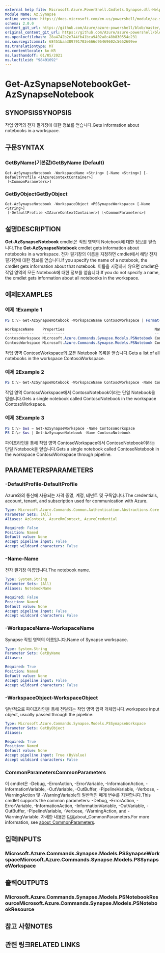 ```yaml
---
external help file: Microsoft.Azure.PowerShell.Cmdlets.Synapse.dll-Help.xml
Module Name: Az.Synapse
online version: https://docs.microsoft.com/en-us/powershell/module/az.synapse/get-azsynapsenotebook
schema: 2.0.0
content_git_url: https://github.com/Azure/azure-powershell/blob/master/src/Synapse/Synapse/help/Get-AzSynapseNotebook.md
original_content_git_url: https://github.com/Azure/azure-powershell/blob/master/src/Synapse/Synapse/help/Get-AzSynapseNotebook.md
ms.openlocfilehash: 28a4742b2e744fb41bca9402a8c48b830554e231
ms.sourcegitcommit: 68451baa389791703e666d95469602c5652609ee
ms.translationtype: MT
ms.contentlocale: ko-KR
ms.lasthandoff: 01/05/2021
ms.locfileid: "98491092"
---
```

# <span data-ttu-id="c8910-101">Get-AzSynapseNotebook</span><span class="sxs-lookup"><span data-stu-id="c8910-101">Get-AzSynapseNotebook</span></span>

## <span data-ttu-id="c8910-102">SYNOPSIS</span><span class="sxs-lookup"><span data-stu-id="c8910-102">SYNOPSIS</span></span>
<span data-ttu-id="c8910-103">작업 영역의 전자 필기장에 대한 정보를 얻습니다.</span><span class="sxs-lookup"><span data-stu-id="c8910-103">Gets information about notebooks in a workspace.</span></span>

## <span data-ttu-id="c8910-104">구문</span><span class="sxs-lookup"><span data-stu-id="c8910-104">SYNTAX</span></span>

### <span data-ttu-id="c8910-105">GetByName(기본값)</span><span class="sxs-lookup"><span data-stu-id="c8910-105">GetByName (Default)</span></span>
```
Get-AzSynapseNotebook -WorkspaceName <String> [-Name <String>] [-DefaultProfile <IAzureContextContainer>]
 [<CommonParameters>]
```

### <span data-ttu-id="c8910-106">GetByObject</span><span class="sxs-lookup"><span data-stu-id="c8910-106">GetByObject</span></span>
```
Get-AzSynapseNotebook -WorkspaceObject <PSSynapseWorkspace> [-Name <String>]
 [-DefaultProfile <IAzureContextContainer>] [<CommonParameters>]
```

## <span data-ttu-id="c8910-107">설명</span><span class="sxs-lookup"><span data-stu-id="c8910-107">DESCRIPTION</span></span>
<span data-ttu-id="c8910-108">**Get-AzSynapseNotebook** cmdlet은 작업 영역의 Notebook에 대한 정보를 얻습니다.</span><span class="sxs-lookup"><span data-stu-id="c8910-108">The **Get-AzSynapseNotebook** cmdlet gets information about notebooks in a workspace.</span></span> <span data-ttu-id="c8910-109">전자 필기장의 이름을 지정하면 cmdlet에서 해당 전자 필기장에 대한 정보를 얻습니다.</span><span class="sxs-lookup"><span data-stu-id="c8910-109">If you specify the name of a notebook, the cmdlet gets information about that notebook.</span></span> <span data-ttu-id="c8910-110">이름을 지정하지 않으면 cmdlet은 작업 영역의 모든 Notebook에 대한 정보를 얻습니다.</span><span class="sxs-lookup"><span data-stu-id="c8910-110">If you do not specify a name, the cmdlet gets information about all notebooks in the workspace.</span></span>

## <span data-ttu-id="c8910-111">예제</span><span class="sxs-lookup"><span data-stu-id="c8910-111">EXAMPLES</span></span>

### <span data-ttu-id="c8910-112">예제 1</span><span class="sxs-lookup"><span data-stu-id="c8910-112">Example 1</span></span>
```powershell
PS C:\> Get-AzSynapseNotebook -WorkspaceName ContosoWorkspace | Format-Table

WorkspaceName    Properties                                         Name
-------------    ----------                                         --
ContosoWorkspace Microsoft.Azure.Commands.Synapse.Models.PSNotebook ContosoNotebook1
ContosoWorkspace Microsoft.Azure.Commands.Synapse.Models.PSNotebook ContosoNotebook2
```

<span data-ttu-id="c8910-113">작업 영역 ContosoWorkspace의 모든 Notebook 목록을 얻습니다.</span><span class="sxs-lookup"><span data-stu-id="c8910-113">Gets a list of all notebooks in the workspace ContosoWorkspace.</span></span>

### <span data-ttu-id="c8910-114">예제 2</span><span class="sxs-lookup"><span data-stu-id="c8910-114">Example 2</span></span>
```powershell
PS C:\> Get-AzSynapseNotebook -WorkspaceName ContosoWorkspace -Name ContosoNotebook
```

<span data-ttu-id="c8910-115">작업 영역 ContosoWorkspace에서 ContosoNotebook이라는 단일 Notebook을 얻습니다.</span><span class="sxs-lookup"><span data-stu-id="c8910-115">Gets a single notebook called ContosoNotebook in the workspace ContosoWorkspace.</span></span>

### <span data-ttu-id="c8910-116">예제 3</span><span class="sxs-lookup"><span data-stu-id="c8910-116">Example 3</span></span>
```powershell
PS C:\> $ws = Get-AzSynapseWorkspace -Name ContosoWorkspace
PS C:\> $ws | Get-AzSynapseNotebook -Name ContosoNotebook
```

<span data-ttu-id="c8910-117">파이프라인을 통해 작업 영역 ContosoWorkspace에서 ContosoNotebook이라는 단일 Notebook을 얻습니다.</span><span class="sxs-lookup"><span data-stu-id="c8910-117">Gets a single notebook called ContosoNotebook in the workspace ContosoWorkspace through pipeline.</span></span>

## <span data-ttu-id="c8910-118">PARAMETERS</span><span class="sxs-lookup"><span data-stu-id="c8910-118">PARAMETERS</span></span>

### <span data-ttu-id="c8910-119">-DefaultProfile</span><span class="sxs-lookup"><span data-stu-id="c8910-119">-DefaultProfile</span></span>
<span data-ttu-id="c8910-120">Azure와의 통신에 사용되는 자격 증명, 계정, 테넌트 및 구독입니다.</span><span class="sxs-lookup"><span data-stu-id="c8910-120">The credentials, account, tenant, and subscription used for communication with Azure.</span></span>

```yaml
Type: Microsoft.Azure.Commands.Common.Authentication.Abstractions.Core.IAzureContextContainer
Parameter Sets: (All)
Aliases: AzContext, AzureRmContext, AzureCredential

Required: False
Position: Named
Default value: None
Accept pipeline input: False
Accept wildcard characters: False
```

### <span data-ttu-id="c8910-121">-Name</span><span class="sxs-lookup"><span data-stu-id="c8910-121">-Name</span></span>
<span data-ttu-id="c8910-122">전자 필기장 이름입니다.</span><span class="sxs-lookup"><span data-stu-id="c8910-122">The notebook name.</span></span>

```yaml
Type: System.String
Parameter Sets: (All)
Aliases: NotebookName

Required: False
Position: Named
Default value: None
Accept pipeline input: False
Accept wildcard characters: False
```

### <span data-ttu-id="c8910-123">-WorkspaceName</span><span class="sxs-lookup"><span data-stu-id="c8910-123">-WorkspaceName</span></span>
<span data-ttu-id="c8910-124">Synapse 작업 영역의 이름입니다.</span><span class="sxs-lookup"><span data-stu-id="c8910-124">Name of Synapse workspace.</span></span>

```yaml
Type: System.String
Parameter Sets: GetByName
Aliases:

Required: True
Position: Named
Default value: None
Accept pipeline input: False
Accept wildcard characters: False
```

### <span data-ttu-id="c8910-125">-WorkspaceObject</span><span class="sxs-lookup"><span data-stu-id="c8910-125">-WorkspaceObject</span></span>
<span data-ttu-id="c8910-126">일반적으로 파이프라인을 통해 전달되는 작업 영역 입력 개체입니다.</span><span class="sxs-lookup"><span data-stu-id="c8910-126">workspace input object, usually passed through the pipeline.</span></span>

```yaml
Type: Microsoft.Azure.Commands.Synapse.Models.PSSynapseWorkspace
Parameter Sets: GetByObject
Aliases:

Required: True
Position: Named
Default value: None
Accept pipeline input: True (ByValue)
Accept wildcard characters: False
```

### <span data-ttu-id="c8910-127">CommonParameters</span><span class="sxs-lookup"><span data-stu-id="c8910-127">CommonParameters</span></span>
<span data-ttu-id="c8910-128">이 cmdlet은 -Debug, -ErrorAction, -ErrorVariable, -InformationAction, -InformationVariable, -OutVariable, -OutBuffer, -PipelineVariable, -Verbose, -WarningAction 및 -WarningVariable의 일반적인 매개 변수를 지원합니다.</span><span class="sxs-lookup"><span data-stu-id="c8910-128">This cmdlet supports the common parameters: -Debug, -ErrorAction, -ErrorVariable, -InformationAction, -InformationVariable, -OutVariable, -OutBuffer, -PipelineVariable, -Verbose, -WarningAction, and -WarningVariable.</span></span> <span data-ttu-id="c8910-129">자세한 내용은 [다음](http://go.microsoft.com/fwlink/?LinkID=113216)about_CommonParameters.</span><span class="sxs-lookup"><span data-stu-id="c8910-129">For more information, see [about_CommonParameters](http://go.microsoft.com/fwlink/?LinkID=113216).</span></span>

## <span data-ttu-id="c8910-130">입력</span><span class="sxs-lookup"><span data-stu-id="c8910-130">INPUTS</span></span>

### <span data-ttu-id="c8910-131">Microsoft.Azure.Commands.Synapse.Models.PSSynapseWorkspace</span><span class="sxs-lookup"><span data-stu-id="c8910-131">Microsoft.Azure.Commands.Synapse.Models.PSSynapseWorkspace</span></span>

## <span data-ttu-id="c8910-132">출력</span><span class="sxs-lookup"><span data-stu-id="c8910-132">OUTPUTS</span></span>

### <span data-ttu-id="c8910-133">Microsoft.Azure.Commands.Synapse.Models.PSNotebookResource</span><span class="sxs-lookup"><span data-stu-id="c8910-133">Microsoft.Azure.Commands.Synapse.Models.PSNotebookResource</span></span>

## <span data-ttu-id="c8910-134">참고 사항</span><span class="sxs-lookup"><span data-stu-id="c8910-134">NOTES</span></span>

## <span data-ttu-id="c8910-135">관련 링크</span><span class="sxs-lookup"><span data-stu-id="c8910-135">RELATED LINKS</span></span>
